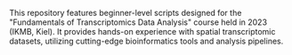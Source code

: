 This repository features beginner-level scripts designed for the "Fundamentals of Transcriptomics Data Analysis" course held in 2023 (IKMB, Kiel). It provides hands-on experience with spatial transcriptomic datasets, utilizing cutting-edge bioinformatics tools and analysis pipelines. 
